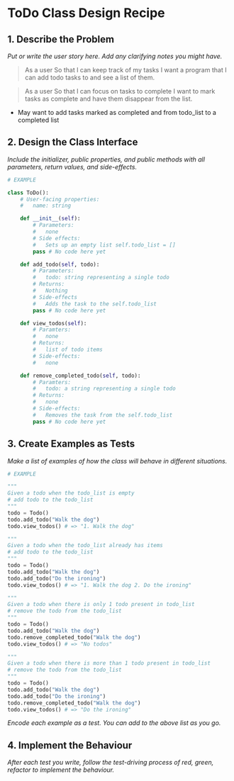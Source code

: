 # ToDo Class Design Recipe

## 1. Describe the Problem

_Put or write the user story here. Add any clarifying notes you might have._

> As a user
> So that I can keep track of my tasks
> I want a program that I can add todo tasks to and see a list of them.

> As a user
> So that I can focus on tasks to complete
> I want to mark tasks as complete and have them disappear from the list.

* May want to add tasks marked as completed and from todo_list to a completed list

## 2. Design the Class Interface

_Include the initializer, public properties, and public methods with all parameters, return values, and side-effects._

```python
# EXAMPLE

class ToDo():
    # User-facing properties:
    #   name: string

    def __init__(self):
        # Parameters:
        #   none 
        # Side effects:
        #   Sets up an empty list self.todo_list = []
        pass # No code here yet

    def add_todo(self, todo):
        # Parameters:
        #   todo: string representing a single todo
        # Returns:
        #   Nothing
        # Side-effects
        #   Adds the task to the self.todo_list
        pass # No code here yet

    def view_todos(self):
        # Paramters:
        #   none
        # Returns:
        #   list of todo items
        # Side-effects:
        #   none

    def remove_completed_todo(self, todo):
        # Paramters:
        #   todo: a string representing a single todo
        # Returns:
        #   none
        # Side-effects:
        #   Removes the task from the self.todo_list
        pass # No code here yet
```

## 3. Create Examples as Tests

_Make a list of examples of how the class will behave in different situations._

``` python
# EXAMPLE

"""
Given a todo when the todo_list is empty
# add todo to the todo_list
"""
todo = Todo()
todo.add_todo("Walk the dog")
todo.view_todos() # => "1. Walk the dog"

"""
Given a todo when the todo_list already has items
# add todo to the todo_list
"""
todo = Todo()
todo.add_todo("Walk the dog")
todo.add_todo("Do the ironing")
todo.view_todos() # => "1. Walk the dog 2. Do the ironing"

"""
Given a todo when there is only 1 todo present in todo_list
# remove the todo from the todo_list
"""
todo = Todo()
todo.add_todo("Walk the dog")
todo.remove_completed_todo("Walk the dog")
todo.view_todos() # => "No todos"

"""
Given a todo when there is more than 1 todo present in todo_list
# remove the todo from the todo_list
"""
todo = Todo()
todo.add_todo("Walk the dog")
todo.add_todo("Do the ironing")
todo.remove_completed_todo("Walk the dog")
todo.view_todos() # => "Do the ironing"

```

_Encode each example as a test. You can add to the above list as you go._

## 4. Implement the Behaviour

_After each test you write, follow the test-driving process of red, green, refactor to implement the behaviour._
